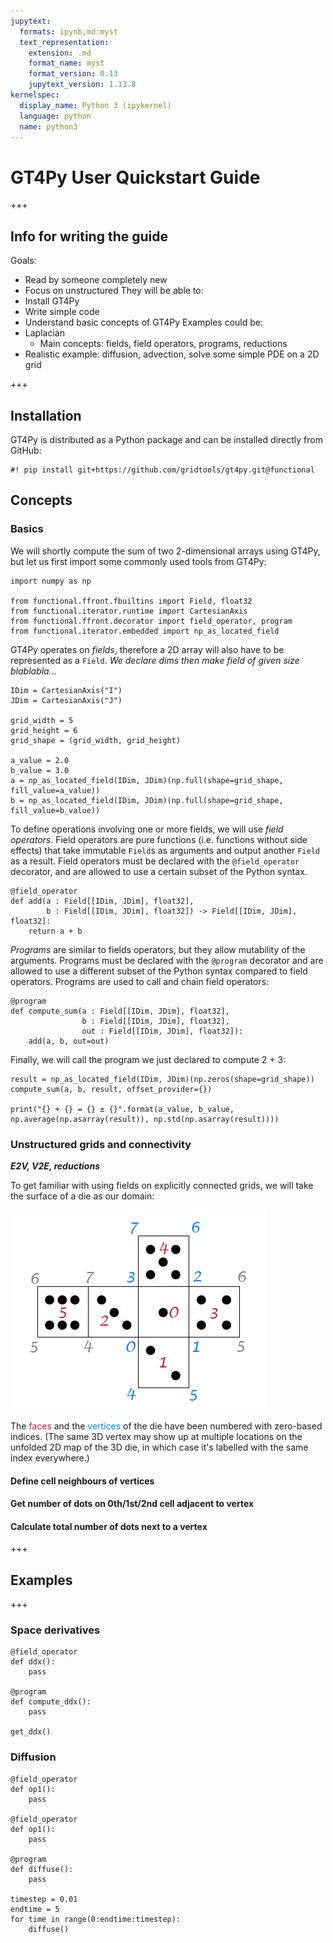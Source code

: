 ```yaml
---
jupytext:
  formats: ipynb,md:myst
  text_representation:
    extension: .md
    format_name: myst
    format_version: 0.13
    jupytext_version: 1.13.8
kernelspec:
  display_name: Python 3 (ipykernel)
  language: python
  name: python3
---
```


# GT4Py User Quickstart Guide

+++

## Info for writing the guide
Goals:
- Read by someone completely new
- Focus on unstructured
They will be able to:
- Install GT4Py
- Write simple code
- Understand basic concepts of GT4Py
Examples could be:
- Laplacian
    - Main concepts: fields, field operators, programs, reductions
- Realistic example: diffusion, advection, solve some simple PDE on a 2D grid

+++

## Installation

GT4Py is distributed as a Python package and can be installed directly from GitHub:

```{code-cell} ipython3
#! pip install git+https://github.com/gridtools/gt4py.git@functional
```

## Concepts

### Basics

We will shortly compute the sum of two 2-dimensional arrays using GT4Py, but let us first import some commonly used tools from GT4Py: 

```{code-cell} ipython3
import numpy as np

from functional.ffront.fbuiltins import Field, float32
from functional.iterator.runtime import CartesianAxis
from functional.ffront.decorator import field_operator, program
from functional.iterator.embedded import np_as_located_field
```

GT4Py operates on *fields*, therefore a 2D array will also have to be represented as a `Field`.
*We declare dims then make field of given size blablabla...*

```{code-cell} ipython3
IDim = CartesianAxis("I")
JDim = CartesianAxis("J")

grid_width = 5
grid_height = 6
grid_shape = (grid_width, grid_height)

a_value = 2.0
b_value = 3.0
a = np_as_located_field(IDim, JDim)(np.full(shape=grid_shape, fill_value=a_value))
b = np_as_located_field(IDim, JDim)(np.full(shape=grid_shape, fill_value=b_value))
```

To define operations involving one or more fields, we will use *field operators*. Field operators are pure functions (i.e. functions without side effects) that take immutable `Field`s as arguments and output another `Field` as a result. Field operators must be declared with the `@field_operator` decorator, and are allowed to use a certain subset of the Python syntax.

```{code-cell} ipython3
@field_operator
def add(a : Field[[IDim, JDim], float32],
        b : Field[[IDim, JDim], float32]) -> Field[[IDim, JDim], float32]:
    return a + b
```

*Programs* are similar to fields operators, but they allow mutability of the arguments. Programs must be declared with the `@program` decorator and are allowed to use a different subset of the Python syntax compared to field operators. Programs are used to call and chain field operators:

```{code-cell} ipython3
@program
def compute_sum(a : Field[[IDim, JDim], float32],
                b : Field[[IDim, JDim], float32],
                out : Field[[IDim, JDim], float32]):
    add(a, b, out=out)
```

Finally, we will call the program we just declared to compute 2 + 3:

```{code-cell} ipython3
result = np_as_located_field(IDim, JDim)(np.zeros(shape=grid_shape))
compute_sum(a, b, result, offset_provider={})

print("{} + {} = {} ± {}".format(a_value, b_value, np.average(np.asarray(result)), np.std(np.asarray(result))))
```

### Unstructured grids and connectivity

***E2V, V2E, reductions***

To get familiar with using fields on explicitly connected grids, we will take the surface of a die as our domain:

![grid_topo](die_grid.png)

The <span style="color: #C02020">faces</span> and the <span style="color: #0080FF">vertices</span> of the die have been numbered with zero-based indices. (The same 3D vertex may show up at multiple locations on the unfolded 2D map of the 3D die, in which case it's labelled with the same index everywhere.)

#### Define cell neighbours of vertices

#### Get number of dots on 0th/1st/2nd cell adjacent to vertex

#### Calculate total number of dots next to a vertex




+++

## Examples

+++

### Space derivatives

```{code-cell} ipython3
@field_operator
def ddx():
    pass

@program
def compute_ddx():
    pass

get_ddx()
```

### Diffusion

```{code-cell} ipython3
@field_operator
def op1():
    pass

@field_operator
def op1():
    pass

@program
def diffuse():
    pass

timestep = 0.01
endtime = 5
for time in range(0:endtime:timestep):
    diffuse()
```
